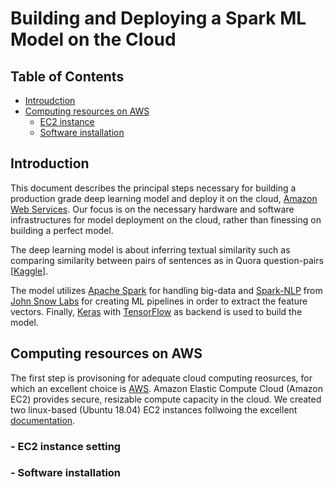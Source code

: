# Building and Deploying a Spark ML Model on the Cloud
## Table of Contents  

* [Introudction](#ab)  
* [Computing resources on AWS](#ac) 
  * [EC2 instance](#ad)
  * [Software installation](#ae)

<a name = "ab"/>

## Introduction

This document describes the principal steps necessary for building a production grade deep learning model and deploy it on the cloud, [Amazon Web Services](https://aws.amazon.com/). Our focus is on the necessary hardware and software infrastructures for model deployment on the cloud, rather than finessing on building a perfect model. 

The deep learning model is about inferring textual similarity such as comparing similarity between pairs of sentences as in Quora question-pairs [[Kaggle](https://www.kaggle.com/c/quora-question-pairs)]. 

The model utilizes [Apache Spark](https://spark.apache.org/) for handling big-data and [Spark-NLP](https://github.com/JohnSnowLabs/spark-nlp) from [John Snow Labs](https://www.johnsnowlabs.com/) for creating ML pipelines in order to extract the feature vectors. Finally, [Keras](https://keras.io/) with [TensorFlow](https://www.tensorflow.org/) as backend is used to build the model. 

<a name ="ac"/>

## Computing resources on AWS

The first step is provisoning for adequate cloud computing reosurces, for which an excellent choice is [AWS](https://aws.amazon.com/). Amazon Elastic Compute Cloud (Amazon EC2) provides secure, resizable compute capacity in the cloud. We created two linux-based (Ubuntu 18.04) EC2 instances follwoing the excellent [documentation](https://docs.aws.amazon.com/AWSEC2/latest/UserGuide/EC2_GetStarted.html#ec2-launch-instance). 

<a name = "ad"/>

### - EC2 instance setting
 
<a name ="ae"/>

### - Software installation

